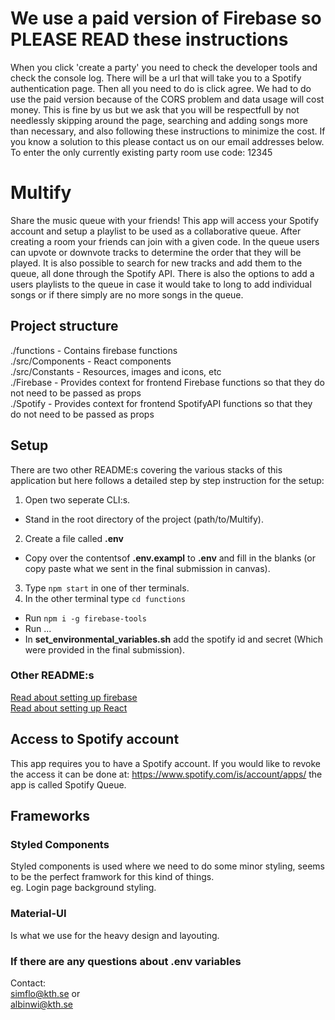 # We use a paid version of Firebase so PLEASE READ these instructions
When you click 'create a party' you need to check the developer tools and check the console log. There will be a url that will take you to a Spotify authentication page. Then all you need to do is click agree.
We had to do use the paid version because of the CORS problem and data usage will cost money. This is fine by us but we ask that you will be respectfull by not needlessly skipping around the page, searching and adding songs more than necessary, and also following these instructions to minimize the cost. If you know a solution to this please contact us on our email addresses below.\
To enter the only currently existing party room use code: 12345

# Multify
Share the music queue with your friends! This app will access your Spotify account and setup a playlist to be used as a collaborative queue.
After creating a room your friends can join with a given code. In the queue users can upvote or downvote tracks to determine the order that they will be played. It is also possible to search for new tracks and add them to the queue, all done through the Spotify API. There is also the options to add a users playlists to the queue in case it would take to long to add individual songs or if there simply are no more songs in the queue.

## Project structure
./functions - Contains firebase functions  
./src/Components - React components  
./src/Constants - Resources, images and icons, etc  
./Firebase -  Provides context for frontend Firebase functions so that they do not need to be passed as props  
./Spotify -  Provides context for frontend SpotifyAPI functions so that they do not need to be passed as props

## Setup
There are two other README:s covering the various stacks of this application but here follows a detailed step by step instruction for the setup:

1. Open two seperate CLI:s.
  * Stand in the root directory of the project (path/to/Multify).
2. Create a file called **.env**
  * Copy over the contentsof **.env.exampl** to **.env** and fill in the blanks (or copy paste what we sent in the final submission in canvas).
3. Type `npm start` in one of ther terminals.
4. In the other terminal type `cd functions`
  * Run `npm i -g firebase-tools`
  * Run ...
  * In **set_environmental_variables.sh** add the spotify id and secret (Which were provided in the final submission).

### Other README:s
[Read about setting up firebase](./functions/README.md)\
[Read about setting up React](./REACT_README.md)

## Access to Spotify account
This app requires you to have a Spotify account. If you would like to revoke the access it can be done at: https://www.spotify.com/is/account/apps/ the app is called Spotify Queue.

## Frameworks

### Styled Components
Styled components is used where we need to do some minor styling, seems to be the perfect framwork for this kind of things.  
eg. Login page background styling.

### Material-UI
Is what we use for the heavy design and layouting.

### If there are any questions about .env variables
Contact:\
simflo@kth.se or\
albinwi@kth.se
